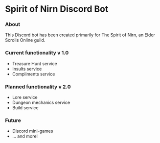 # Spirit of Nirn Discord Bot

### About

This Discord bot has been created primarily for The Spirit of Nirn, an Elder Scrolls Online guild.

### Current functionality v 1.0

* Treasure Hunt service
* Insults service
* Compliments service

### Planned functionality v 2.0

* Lore service
* Dungeon mechanics service
* Build service

### Future

* Discord mini-games
* ... and more!